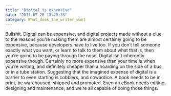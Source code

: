 ```yaml
---
title: "Digital is expensive"
date: "2015-07-25 13:29:33"
category: What_does_the_writer_want
---
```


Bullshit. Digital can be expensive, and digital projects made without a
clue to the reasons you’re making them are almost certainly going to be
expensive, because developers have to live too. If you don’t tell
someone exactly what you want, or learn to talk to them about what that
is, then you’re going to be paying through the nose. Digital isn’t
inherently expensive though. Certainly no more expensive than your time
is when you’re writing, and definitely cheaper than a hoarding on the
side of a bus, or in a tube station. Suggesting that the imagined
expense of digital is a barrier to even starting is cobblers, and
cowardice. A book needs to be in print, be warehoused, shipped and
promoted. Even an eBook needs editing, designing and maintenance, and
we’re all capable of doing those things.
